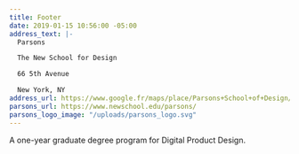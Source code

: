```yaml
---
title: Footer
date: 2019-01-15 10:56:00 -05:00
address_text: |-
  Parsons

  The New School for Design

  66 5th Avenue

  New York, NY
address_url: https://www.google.fr/maps/place/Parsons+School+of+Design/@40.7353003,-73.9945926,15z/data=!4m5!3m4!1s0x0:0xaec76949c30ccdda!8m2!3d40.7353003!4d-73.9945926
parsons_url: https://www.newschool.edu/parsons/
parsons_logo_image: "/uploads/parsons_logo.svg"
---
```


A one-year graduate degree program for Digital Product Design.